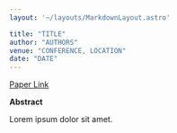 ```yaml
---
layout: '~/layouts/MarkdownLayout.astro'

title: "TITLE"
author: "AUTHORS"
venue: "CONFERENCE, LOCATION"
date: "DATE"
---
```


[Paper Link](https://arxiv.org)


**Abstract**

Lorem ipsum dolor sit amet.
